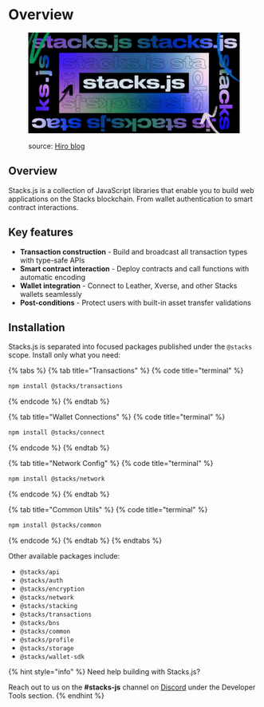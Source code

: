 # Overview

<figure><img src="../.gitbook/assets/image (3).png" alt=""><figcaption><p>source: <a href="https://www.hiro.so/blog/taking-a-look-at-recent-stacks-js-improvements">Hiro blog</a></p></figcaption></figure>

## Overview

Stacks.js is a collection of JavaScript libraries that enable you to build web applications on the Stacks blockchain. From wallet authentication to smart contract interactions.

## Key features

* **Transaction construction** - Build and broadcast all transaction types with type-safe APIs
* **Smart contract interaction** - Deploy contracts and call functions with automatic encoding
* **Wallet integration** - Connect to Leather, Xverse, and other Stacks wallets seamlessly
* **Post-conditions** - Protect users with built-in asset transfer validations

## Installation

Stacks.js is separated into focused packages published under the `@stacks` scope. Install only what you need:

{% tabs %}
{% tab title="Transactions" %}
{% code title="terminal" %}
```bash
npm install @stacks/transactions
```
{% endcode %}
{% endtab %}

{% tab title="Wallet Connections" %}
{% code title="terminal" %}
```bash
npm install @stacks/connect
```
{% endcode %}
{% endtab %}

{% tab title="Network Config" %}
{% code title="terminal" %}
```bash
npm install @stacks/network
```
{% endcode %}
{% endtab %}

{% tab title="Common Utils" %}
{% code title="terminal" %}
```bash
npm install @stacks/common
```
{% endcode %}
{% endtab %}
{% endtabs %}

Other available packages include:

* `@stacks/api`
* `@stacks/auth`
* `@stacks/encryption`
* `@stacks/network`
* `@stacks/stacking`
* `@stacks/transactions`
* `@stacks/bns`
* `@stacks/common`
* `@stacks/profile`
* `@stacks/storage`
* `@stacks/wallet-sdk`



{% hint style="info" %}
Need help building with Stacks.js?

Reach out to us on the **#stacks-js** channel on [Discord](https://stacks.chat/) under the Developer Tools section.
{% endhint %}
